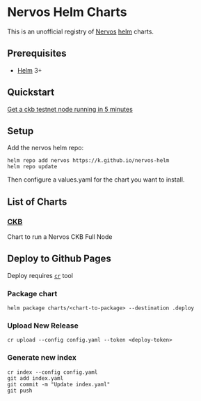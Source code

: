# Nervos Helm Charts

This is an unofficial registry of [Nervos](https://nervos.org/) [helm](https://helm.sh/) charts.

## Prerequisites
* [Helm](https://helm.sh/) 3+

## Quickstart

[Get a ckb testnet node running in 5 minutes](./docs/testnet-quickstart.md)

## Setup

Add the nervos helm repo:
```
helm repo add nervos https://k.github.io/nervos-helm
helm repo update
```

Then configure a values.yaml for the chart you want to install.

## List of Charts

### [CKB](./charts/ckb)

Chart to run a Nervos CKB Full Node

## Deploy to Github Pages

Deploy requires [`cr`](https://github.com/helm/chart-releaser) tool 

### Package chart

```
helm package charts/<chart-to-package> --destination .deploy
```

### Upload New Release

```
cr upload --config config.yaml --token <deploy-token>
```

### Generate new index
```
cr index --config config.yaml
git add index.yaml
git commit -m "Update index.yaml"
git push
```
